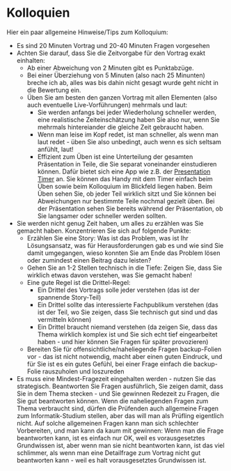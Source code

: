 # Kolloquien

Hier ein paar allgemeine Hinweise/Tips zum Kolloquium:
* Es sind 20 Minuten Vortrag und 20-40 Minuten Fragen vorgesehen
* Achten Sie darauf, dass Sie die Zeitvorgabe für den Vortrag exakt einhalten:
	* Ab einer Abweichung von 2 Minuten gibt es Punktabzüge.
	* Bei einer Überziehung von 5 Minuten (also nach 25 Minunten) breche ich ab, alles was bis dahin nicht gesagt wurde geht nicht in die Bewertung ein.
	* Üben Sie am besten den ganzen Vortrag mit allen Elementen (also auch eventuelle Live-Vorführungen) mehrmals und laut:
		* Sie werden anfangs bei jeder Wiederholung schneller werden, eine realistische Zeiteinschätzung haben Sie also nur, wenn Sie mehrmals hintereiander die gleiche Zeit gebraucht haben.
		* Wenn man leise im Kopf redet, ist man schneller, als wenn man laut redet - üben Sie also unbedingt, auch wenn es sich seltsam anfühlt, laut!
		* Effizient zum Üben ist eine Unterteilung der gesamten Präsentation in Teile, die Sie separat voneinander einstudieren können. Dafür bietet sich eine App wie z.B. der [Presentation Timer](https://play.google.com/store/apps/details?id=com.fuhongliu.homer.presentationtimer) an. Sie können das Handy mit dem Timer einfach beim Üben sowie beim Kolloquium im Blickfeld liegen haben. Beim Üben sehen Sie, ob jeder Teil wirklich sitzt und Sie können bei Abweichungen nur bestimmte Teile nochmal gezielt üben. Bei der Präsentation sehen Sie bereits während der Präsentation, ob Sie langsamer oder schneller werden sollten.
* Sie werden nicht genug Zeit haben, um alles zu erzählen was Sie gemacht haben. Konzentrieren Sie sich auf folgende Punkte:
	* Erzählen Sie eine Story: Was ist das Problem, was ist Ihr Lösungsansatz, was für Herausforderungen gab es und wie sind Sie damit umgegangen, wieso konnten Sie am Ende das Problem lösen oder zumindest einen Beitrag dazu leisten?
	* Gehen Sie an 1-2 Stellen technisch in die Tiefe: Zeigen Sie, dass Sie wirklich etwas davon verstehen, was Sie gemacht haben!
	* Eine gute Regel ist die Drittel-Regel:
		* Ein Drittel des Vortrags solle jeder verstehen (das ist der spannende Story-Teil)
		* Ein Drittel sollte das interessierte Fachpublikum verstehen (das ist der Teil, wo Sie zeigen, dass Sie technisch gut sind und das vermitteln können)
		* Ein Drittel braucht niemand verstehen (da zeigen Sie, dass das Thema wirklich komplex ist und Sie sich echt tief eingearbeitet haben - und hier können Sie Fragen für später provozieren)
	* Bereiten Sie für offensichtliche/naheliegende Fragen backup-Folien vor - das ist nicht notwendig, macht aber einen guten Eindruck, und für Sie ist es ein gutes Gefühl, bei einer Frage einfach die backup-Folie rauszuholen und loszureden
* Es muss eine Mindest-Fragezeit eingehalten werden - nutzen Sie das strategisch. Beantworten Sie Fragen ausführlich, Sie zeigen damit, dass Sie in dem Thema stecken - und Sie gewinnen Redezeit zu Fragen, die Sie gut beantworten können. Wenn die naheliegenden Fragen zum Thema verbraucht sind, dürfen die Prüfenden auch allgemeine Fragen zum Informatik-Studium stellen, aber das will man als Prüfling eigentlich nicht. Auf solche allgemeinen Fragen kann man sich schlechter Vorbereiten, und man kann da kaum mit gewinnen: Wenn man die Frage beantworten kann, ist es einfach nur OK, weil es vorausgesetztes Grundwissen ist, aber wenn man sie nicht beantworten kann, ist das viel schlimmer, als wenn man eine Detailfrage zum Vortrag nicht gut beantworten kann - weil es halt vorausgesetztes Grundwissen ist.
